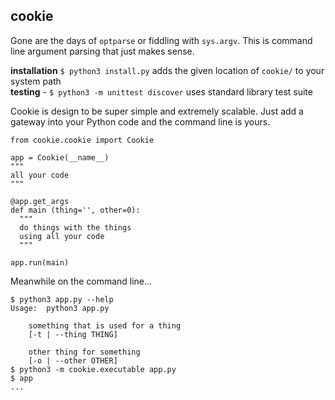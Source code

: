 ## cookie
Gone are the days of `optparse` or fiddling with `sys.argv`. This is 
command line argument parsing that just makes sense.

**installation** `$ python3 install.py` adds the given location of `cookie/` to your system path <br>
**testing** - `$ python3 -m unittest discover` uses standard library test suite

Cookie is design to be super simple and extremely scalable. Just add a gateway
into your Python code and the command line is yours.
```python3
from cookie.cookie import Cookie

app = Cookie(__name__)
"""
all your code
"""

@app.get_args
def main (thing='', other=0):
  """
  do things with the things
  using all your code
  """

app.run(main)
```
Meanwhile on the command line...
```
$ python3 app.py --help
Usage:  python3 app.py 

	something that is used for a thing
	[-t | --thing THING] 
	
	other thing for something
	[-o | --other OTHER] 
$ python3 -m cookie.executable app.py
$ app
...
```
